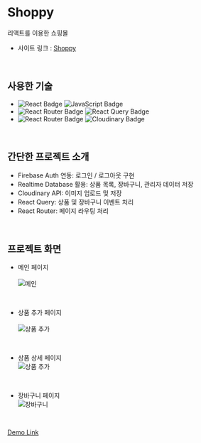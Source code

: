 # Shoppy
리액트를 이용한 쇼핑몰

- 사이트 링크 : [Shoppy](https://moonlit-cobbler-acc684.netlify.app/)
<br>

## 사용한 기술

- ![React Badge](https://img.shields.io/badge/REACT-61DAFB?style=flat-square&logo=react&logoColor=white) ![JavaScript Badge](https://img.shields.io/badge/JAVASCRIPT-F7DF1E?style=flat-square&logo=JavaScript&logoColor=white) 
- ![React Router Badge](https://img.shields.io/badge/REACT_ROUTER-CA4245?style=flat-square&logo=react-router&logoColor=white) ![React Query Badge](https://img.shields.io/badge/REACT_QUERY-FF4154?style=flat-square&logo=react-query&logoColor=white)
- ![React Router Badge](https://img.shields.io/badge/Firebase-FFCA28?style=flat-square&logo=Firebase&logoColor=white) ![Cloudinary Badge](https://img.shields.io/badge/Cloudinary-003E54?style=flat-square)  
<br>

## 간단한 프로젝트 소개  
- Firebase Auth 연동: 로그인 / 로그아웃 구현  
- Realtime Database 활용: 상품 목록, 장바구니, 관리자 데이터 저장  
- Cloudinary API: 이미지 업로드 및 저장  
- React Query: 상품 및 장바구니 이벤트 처리  
- React Router: 페이지 라우팅 처리
<br>

## 프로젝트 화면
- 메인 페이지<br>  
![메인](https://user-images.githubusercontent.com/64426431/232678488-9e9a16b4-2755-43ac-992b-b81d5df2169d.png)
<br>
    
- 상품 추가 페이지<br>  
![상품 추가](https://user-images.githubusercontent.com/64426431/232678557-4c96fa06-7024-4517-9c64-4c60d588f399.png)
<br>
 
 - 상품 상세 페이지<br>
 ![상품 추가](https://user-images.githubusercontent.com/64426431/232678771-f299a9a4-deb4-45eb-8940-0aeb87a5c540.png) 
<br>
 
 - 장바구니 페이지<br>
 ![장바구니](https://user-images.githubusercontent.com/64426431/232678833-d8719b00-de60-4fcb-86eb-893c79d37c02.png) 
<br>
 
 [Demo Link](https://academy.dream-coding.com/courses/react-basic)






